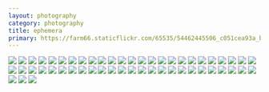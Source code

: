 ```yaml
---
layout: photography
category: photography
title: ephemera
primary: https://farm66.staticflickr.com/65535/54462445506_c051cea93a_b.jpg
---
```


<div class="gallery">
  <div class="row">
    <div class="column">
      <img src="https://farm66.staticflickr.com/65535/54067646224_beacd15c0e_b.jpg">
      <img src="https://farm66.staticflickr.com/65535/54140418305_733e723a27_b.jpg">
      <img src="https://farm66.staticflickr.com/65535/54140285909_3fc42a370e_b.jpg">
      <img src="https://farm66.staticflickr.com/65535/54186986460_ede97414fd_b.jpg">
      <img src="https://farm66.staticflickr.com/65535/54066441502_1e47595fee_b.jpg">
      <img src="https://farm66.staticflickr.com/65535/54067539403_402a5cab90_b.jpg">
      <img src="https://farm66.staticflickr.com/65535/54185659882_4b52ee34e2_b.jpg">
      <img src="https://farm66.staticflickr.com/65535/54618659557_46353129d4_b.jpg">
      <img src="https://farm66.staticflickr.com/65535/54068496922_b5d434a61d_b.jpg">
      <img src="https://farm66.staticflickr.com/65535/54558601814_e782ab4d08_b.jpg">
      <img src="https://farm66.staticflickr.com/65535/54067637504_70c81135b3_b.jpg">
      <img src="https://farm66.staticflickr.com/65535/54139104032_6cc9a922c0_b.jpg">
      <img src="https://farm66.staticflickr.com/65535/54140233193_82a51b4b43_b.jpg">
      <img src="https://farm66.staticflickr.com/65535/54186828884_ee4097e004_b.jpg">
      <img src="https://farm66.staticflickr.com/65535/54177283012_4d6591025e_b.jpg">
      <img src="https://farm66.staticflickr.com/65535/54067777580_1a06722055_b.jpg">
      <img src="https://farm66.staticflickr.com/65535/54140232968_1b98d9b945_b.jpg">
      <img src="https://farm66.staticflickr.com/65535/54079258357_37d683dd99_b.jpg">
      <img src="https://farm66.staticflickr.com/65535/54067645939_25c7b20f51_b.jpg">
      <img src="https://farm66.staticflickr.com/65535/54668544882_f69c9098f2_b.jpg">
      <img src="https://farm66.staticflickr.com/65535/54067646159_dd9a12ba34_b.jpg">
      <img src="https://farm66.staticflickr.com/65535/54078022892_c23145c2af_b.jpg">
      <img src="https://farm66.staticflickr.com/65535/54067637459_72b03a84bd_b.jpg">
      <img src="https://farm66.staticflickr.com/65535/54139956276_ab1cb0c17b_b.jpg">
      <img src="https://farm66.staticflickr.com/65535/54068967868_e0319df769_b.jpg">
      <img src="https://farm66.staticflickr.com/65535/54186813993_b31a520386_b.jpg">
      <img src="https://farm66.staticflickr.com/65535/54462445506_c051cea93a_b.jpg">
      <img src="https://farm66.staticflickr.com/65535/54288802634_b0f43dc0cb_b.jpg">
      <img src="https://farm66.staticflickr.com/65535/54067777480_8196150f14_b.jpg">
      <img src="https://farm66.staticflickr.com/65535/54140232688_7318fe8b40_b.jpg">
      <img src="https://farm66.staticflickr.com/65535/54471977109_9d0d280a11_b.jpg">
      <img src="https://farm66.staticflickr.com/65535/54068496907_ed4664a308_b.jpg">
      <img src="https://farm66.staticflickr.com/65535/54186832489_c6de95e819_b.jpg">
      <img src="https://farm66.staticflickr.com/65535/54139944256_c8972e1fcb_b.jpg">
      <img src="https://farm66.staticflickr.com/65535/54140238253_6477ce5d68_b.jpg">
      <img src="https://farm66.staticflickr.com/65535/54067742055_02ec88a22d_b.jpg">
      <img src="https://farm66.staticflickr.com/65535/54067777620_db0018e591_b.jpg">
      <img src="https://farm66.staticflickr.com/65535/54069411006_67352b57cf_b.jpg">
      <img src="https://farm66.staticflickr.com/65535/54140286024_5694ca30e9_b.jpg">
      <img src="https://farm66.staticflickr.com/65535/54140410665_566b0d2af1_b.jpg">
      <img src="https://farm66.staticflickr.com/65535/54070909786_65911cc28b_b.jpg">
      <img src="https://farm66.staticflickr.com/65535/54186546016_8ffbe58f90_b.jpg">
      <img src="https://farm66.staticflickr.com/65535/54186813983_7f9ccd7af8_b.jpg">
      <img src="https://farm66.staticflickr.com/65535/54460323790_716cf6c3c3_b.jpg">
      <img src="https://farm66.staticflickr.com/65535/54068589227_e2bc39c9e6_b.jpg">
      <img src="https://farm66.staticflickr.com/65535/54085416803_0ae31d2bb8_b.jpg">
      <img src="https://farm66.staticflickr.com/65535/54140230483_d777f943a1_b.jpg">
      <img src="https://farm66.staticflickr.com/65535/54186828899_bd4192c004_b.jpg">
      <img src="https://farm66.staticflickr.com/65535/54140418205_c4aea57a23_b.jpg">
      <img src="https://farm66.staticflickr.com/65535/54069797119_19402f3662_b.jpg">
      <img src="https://farm66.staticflickr.com/65535/54186813928_63cede5e2d_b.jpg">
      <img src="https://farm66.staticflickr.com/65535/54693593285_af53e8b2dd_b.jpg">
      <img src="https://farm66.staticflickr.com/65535/54186986405_4f633cec51_b.jpg">
    </div>
  </div>
</div>
